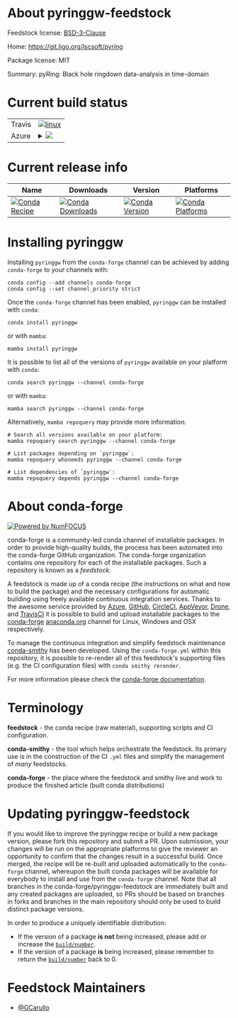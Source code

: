 About pyringgw-feedstock
========================

Feedstock license: [BSD-3-Clause](https://github.com/conda-forge/pyringgw-feedstock/blob/main/LICENSE.txt)

Home: https://git.ligo.org/lscsoft/pyring

Package license: MIT

Summary: pyRing: Black hole ringdown data-analysis in time-domain

Current build status
====================


<table><tr>
    <td>Travis</td>
    <td>
      <a href="https://app.travis-ci.com/conda-forge/pyringgw-feedstock">
        <img alt="linux" src="https://img.shields.io/travis/com/conda-forge/pyringgw-feedstock/main.svg?label=Linux">
      </a>
    </td>
  </tr>
    
  <tr>
    <td>Azure</td>
    <td>
      <details>
        <summary>
          <a href="https://dev.azure.com/conda-forge/feedstock-builds/_build/latest?definitionId=19851&branchName=main">
            <img src="https://dev.azure.com/conda-forge/feedstock-builds/_apis/build/status/pyringgw-feedstock?branchName=main">
          </a>
        </summary>
        <table>
          <thead><tr><th>Variant</th><th>Status</th></tr></thead>
          <tbody><tr>
              <td>linux_64_python3.10.____cpython</td>
              <td>
                <a href="https://dev.azure.com/conda-forge/feedstock-builds/_build/latest?definitionId=19851&branchName=main">
                  <img src="https://dev.azure.com/conda-forge/feedstock-builds/_apis/build/status/pyringgw-feedstock?branchName=main&jobName=linux&configuration=linux%20linux_64_python3.10.____cpython" alt="variant">
                </a>
              </td>
            </tr><tr>
              <td>linux_64_python3.11.____cpython</td>
              <td>
                <a href="https://dev.azure.com/conda-forge/feedstock-builds/_build/latest?definitionId=19851&branchName=main">
                  <img src="https://dev.azure.com/conda-forge/feedstock-builds/_apis/build/status/pyringgw-feedstock?branchName=main&jobName=linux&configuration=linux%20linux_64_python3.11.____cpython" alt="variant">
                </a>
              </td>
            </tr><tr>
              <td>linux_64_python3.9.____cpython</td>
              <td>
                <a href="https://dev.azure.com/conda-forge/feedstock-builds/_build/latest?definitionId=19851&branchName=main">
                  <img src="https://dev.azure.com/conda-forge/feedstock-builds/_apis/build/status/pyringgw-feedstock?branchName=main&jobName=linux&configuration=linux%20linux_64_python3.9.____cpython" alt="variant">
                </a>
              </td>
            </tr><tr>
              <td>linux_aarch64_python3.10.____cpython</td>
              <td>
                <a href="https://dev.azure.com/conda-forge/feedstock-builds/_build/latest?definitionId=19851&branchName=main">
                  <img src="https://dev.azure.com/conda-forge/feedstock-builds/_apis/build/status/pyringgw-feedstock?branchName=main&jobName=linux&configuration=linux%20linux_aarch64_python3.10.____cpython" alt="variant">
                </a>
              </td>
            </tr><tr>
              <td>linux_aarch64_python3.11.____cpython</td>
              <td>
                <a href="https://dev.azure.com/conda-forge/feedstock-builds/_build/latest?definitionId=19851&branchName=main">
                  <img src="https://dev.azure.com/conda-forge/feedstock-builds/_apis/build/status/pyringgw-feedstock?branchName=main&jobName=linux&configuration=linux%20linux_aarch64_python3.11.____cpython" alt="variant">
                </a>
              </td>
            </tr><tr>
              <td>linux_aarch64_python3.9.____cpython</td>
              <td>
                <a href="https://dev.azure.com/conda-forge/feedstock-builds/_build/latest?definitionId=19851&branchName=main">
                  <img src="https://dev.azure.com/conda-forge/feedstock-builds/_apis/build/status/pyringgw-feedstock?branchName=main&jobName=linux&configuration=linux%20linux_aarch64_python3.9.____cpython" alt="variant">
                </a>
              </td>
            </tr><tr>
              <td>linux_ppc64le_python3.10.____cpython</td>
              <td>
                <a href="https://dev.azure.com/conda-forge/feedstock-builds/_build/latest?definitionId=19851&branchName=main">
                  <img src="https://dev.azure.com/conda-forge/feedstock-builds/_apis/build/status/pyringgw-feedstock?branchName=main&jobName=linux&configuration=linux%20linux_ppc64le_python3.10.____cpython" alt="variant">
                </a>
              </td>
            </tr><tr>
              <td>linux_ppc64le_python3.11.____cpython</td>
              <td>
                <a href="https://dev.azure.com/conda-forge/feedstock-builds/_build/latest?definitionId=19851&branchName=main">
                  <img src="https://dev.azure.com/conda-forge/feedstock-builds/_apis/build/status/pyringgw-feedstock?branchName=main&jobName=linux&configuration=linux%20linux_ppc64le_python3.11.____cpython" alt="variant">
                </a>
              </td>
            </tr><tr>
              <td>linux_ppc64le_python3.9.____cpython</td>
              <td>
                <a href="https://dev.azure.com/conda-forge/feedstock-builds/_build/latest?definitionId=19851&branchName=main">
                  <img src="https://dev.azure.com/conda-forge/feedstock-builds/_apis/build/status/pyringgw-feedstock?branchName=main&jobName=linux&configuration=linux%20linux_ppc64le_python3.9.____cpython" alt="variant">
                </a>
              </td>
            </tr><tr>
              <td>osx_64_python3.10.____cpython</td>
              <td>
                <a href="https://dev.azure.com/conda-forge/feedstock-builds/_build/latest?definitionId=19851&branchName=main">
                  <img src="https://dev.azure.com/conda-forge/feedstock-builds/_apis/build/status/pyringgw-feedstock?branchName=main&jobName=osx&configuration=osx%20osx_64_python3.10.____cpython" alt="variant">
                </a>
              </td>
            </tr><tr>
              <td>osx_64_python3.11.____cpython</td>
              <td>
                <a href="https://dev.azure.com/conda-forge/feedstock-builds/_build/latest?definitionId=19851&branchName=main">
                  <img src="https://dev.azure.com/conda-forge/feedstock-builds/_apis/build/status/pyringgw-feedstock?branchName=main&jobName=osx&configuration=osx%20osx_64_python3.11.____cpython" alt="variant">
                </a>
              </td>
            </tr><tr>
              <td>osx_64_python3.9.____cpython</td>
              <td>
                <a href="https://dev.azure.com/conda-forge/feedstock-builds/_build/latest?definitionId=19851&branchName=main">
                  <img src="https://dev.azure.com/conda-forge/feedstock-builds/_apis/build/status/pyringgw-feedstock?branchName=main&jobName=osx&configuration=osx%20osx_64_python3.9.____cpython" alt="variant">
                </a>
              </td>
            </tr><tr>
              <td>osx_arm64_python3.10.____cpython</td>
              <td>
                <a href="https://dev.azure.com/conda-forge/feedstock-builds/_build/latest?definitionId=19851&branchName=main">
                  <img src="https://dev.azure.com/conda-forge/feedstock-builds/_apis/build/status/pyringgw-feedstock?branchName=main&jobName=osx&configuration=osx%20osx_arm64_python3.10.____cpython" alt="variant">
                </a>
              </td>
            </tr><tr>
              <td>osx_arm64_python3.11.____cpython</td>
              <td>
                <a href="https://dev.azure.com/conda-forge/feedstock-builds/_build/latest?definitionId=19851&branchName=main">
                  <img src="https://dev.azure.com/conda-forge/feedstock-builds/_apis/build/status/pyringgw-feedstock?branchName=main&jobName=osx&configuration=osx%20osx_arm64_python3.11.____cpython" alt="variant">
                </a>
              </td>
            </tr><tr>
              <td>osx_arm64_python3.9.____cpython</td>
              <td>
                <a href="https://dev.azure.com/conda-forge/feedstock-builds/_build/latest?definitionId=19851&branchName=main">
                  <img src="https://dev.azure.com/conda-forge/feedstock-builds/_apis/build/status/pyringgw-feedstock?branchName=main&jobName=osx&configuration=osx%20osx_arm64_python3.9.____cpython" alt="variant">
                </a>
              </td>
            </tr>
          </tbody>
        </table>
      </details>
    </td>
  </tr>
</table>

Current release info
====================

| Name | Downloads | Version | Platforms |
| --- | --- | --- | --- |
| [![Conda Recipe](https://img.shields.io/badge/recipe-pyringgw-green.svg)](https://anaconda.org/conda-forge/pyringgw) | [![Conda Downloads](https://img.shields.io/conda/dn/conda-forge/pyringgw.svg)](https://anaconda.org/conda-forge/pyringgw) | [![Conda Version](https://img.shields.io/conda/vn/conda-forge/pyringgw.svg)](https://anaconda.org/conda-forge/pyringgw) | [![Conda Platforms](https://img.shields.io/conda/pn/conda-forge/pyringgw.svg)](https://anaconda.org/conda-forge/pyringgw) |

Installing pyringgw
===================

Installing `pyringgw` from the `conda-forge` channel can be achieved by adding `conda-forge` to your channels with:

```
conda config --add channels conda-forge
conda config --set channel_priority strict
```

Once the `conda-forge` channel has been enabled, `pyringgw` can be installed with `conda`:

```
conda install pyringgw
```

or with `mamba`:

```
mamba install pyringgw
```

It is possible to list all of the versions of `pyringgw` available on your platform with `conda`:

```
conda search pyringgw --channel conda-forge
```

or with `mamba`:

```
mamba search pyringgw --channel conda-forge
```

Alternatively, `mamba repoquery` may provide more information:

```
# Search all versions available on your platform:
mamba repoquery search pyringgw --channel conda-forge

# List packages depending on `pyringgw`:
mamba repoquery whoneeds pyringgw --channel conda-forge

# List dependencies of `pyringgw`:
mamba repoquery depends pyringgw --channel conda-forge
```


About conda-forge
=================

[![Powered by
NumFOCUS](https://img.shields.io/badge/powered%20by-NumFOCUS-orange.svg?style=flat&colorA=E1523D&colorB=007D8A)](https://numfocus.org)

conda-forge is a community-led conda channel of installable packages.
In order to provide high-quality builds, the process has been automated into the
conda-forge GitHub organization. The conda-forge organization contains one repository
for each of the installable packages. Such a repository is known as a *feedstock*.

A feedstock is made up of a conda recipe (the instructions on what and how to build
the package) and the necessary configurations for automatic building using freely
available continuous integration services. Thanks to the awesome service provided by
[Azure](https://azure.microsoft.com/en-us/services/devops/), [GitHub](https://github.com/),
[CircleCI](https://circleci.com/), [AppVeyor](https://www.appveyor.com/),
[Drone](https://cloud.drone.io/welcome), and [TravisCI](https://travis-ci.com/)
it is possible to build and upload installable packages to the
[conda-forge](https://anaconda.org/conda-forge) [anaconda.org](https://anaconda.org/)
channel for Linux, Windows and OSX respectively.

To manage the continuous integration and simplify feedstock maintenance
[conda-smithy](https://github.com/conda-forge/conda-smithy) has been developed.
Using the ``conda-forge.yml`` within this repository, it is possible to re-render all of
this feedstock's supporting files (e.g. the CI configuration files) with ``conda smithy rerender``.

For more information please check the [conda-forge documentation](https://conda-forge.org/docs/).

Terminology
===========

**feedstock** - the conda recipe (raw material), supporting scripts and CI configuration.

**conda-smithy** - the tool which helps orchestrate the feedstock.
                   Its primary use is in the construction of the CI ``.yml`` files
                   and simplify the management of *many* feedstocks.

**conda-forge** - the place where the feedstock and smithy live and work to
                  produce the finished article (built conda distributions)


Updating pyringgw-feedstock
===========================

If you would like to improve the pyringgw recipe or build a new
package version, please fork this repository and submit a PR. Upon submission,
your changes will be run on the appropriate platforms to give the reviewer an
opportunity to confirm that the changes result in a successful build. Once
merged, the recipe will be re-built and uploaded automatically to the
`conda-forge` channel, whereupon the built conda packages will be available for
everybody to install and use from the `conda-forge` channel.
Note that all branches in the conda-forge/pyringgw-feedstock are
immediately built and any created packages are uploaded, so PRs should be based
on branches in forks and branches in the main repository should only be used to
build distinct package versions.

In order to produce a uniquely identifiable distribution:
 * If the version of a package **is not** being increased, please add or increase
   the [``build/number``](https://docs.conda.io/projects/conda-build/en/latest/resources/define-metadata.html#build-number-and-string).
 * If the version of a package **is** being increased, please remember to return
   the [``build/number``](https://docs.conda.io/projects/conda-build/en/latest/resources/define-metadata.html#build-number-and-string)
   back to 0.

Feedstock Maintainers
=====================

* [@GCarullo](https://github.com/GCarullo/)

